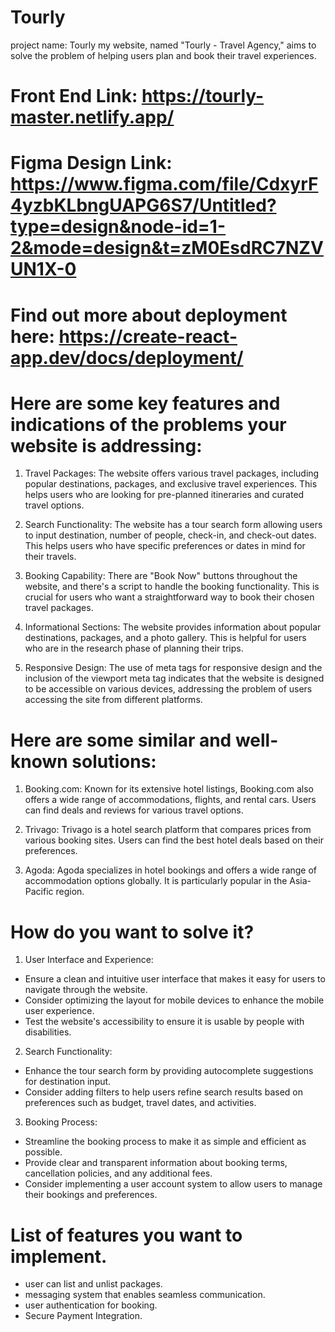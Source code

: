 # Tourly
project name: Tourly
my website, named "Tourly - Travel Agency," aims to solve the problem of helping users plan and book their travel experiences.
# Front End Link: https://tourly-master.netlify.app/
# Figma Design Link: https://www.figma.com/file/CdxyrF4yzbKLbngUAPG6S7/Untitled?type=design&node-id=1-2&mode=design&t=zM0EsdRC7NZVUN1X-0
# Find out more about deployment here: https://create-react-app.dev/docs/deployment/

# Here are some key features and indications of the problems your website is addressing:
1. Travel Packages: The website offers various travel packages, including popular destinations, packages, and exclusive travel experiences. This helps users who are looking for pre-planned itineraries and curated travel options.

2. Search Functionality: The website has a tour search form allowing users to input destination, number of people, check-in, and check-out dates. This helps users who have specific preferences or dates in mind for their travels.

3. Booking Capability: There are "Book Now" buttons throughout the website, and there's a script to handle the booking functionality. This is crucial for users who want a straightforward way to book their chosen travel packages.

4. Informational Sections: The website provides information about popular destinations, packages, and a photo gallery. This is helpful for users who are in the research phase of planning their trips.

5. Responsive Design: The use of meta tags for responsive design and the inclusion of the viewport meta tag indicates that the website is designed to be accessible on various devices, addressing the problem of users accessing the site from different platforms.

# Here are some similar and well-known solutions:
1. Booking.com: Known for its extensive hotel listings, Booking.com also offers a wide range of accommodations, flights, and rental cars. Users can find deals and reviews for various travel options.

2. Trivago: Trivago is a hotel search platform that compares prices from various booking sites. Users can find the best hotel deals based on their preferences.

3. Agoda: Agoda specializes in hotel bookings and offers a wide range of accommodation options globally. It is particularly popular in the Asia-Pacific region.

# How do you want to solve it?
1. User Interface and Experience:

-  Ensure a clean and intuitive user interface that makes it easy for users to navigate through the website.
-  Consider optimizing the layout for mobile devices to enhance the mobile user experience.
-  Test the website's accessibility to ensure it is usable by people with disabilities.

2. Search Functionality:

-  Enhance the tour search form by providing autocomplete suggestions for destination input.
-  Consider adding filters to help users refine search results based on preferences such as budget, travel dates, and activities.
 
3. Booking Process:

-  Streamline the booking process to make it as simple and efficient as possible.
-  Provide clear and transparent information about booking terms, cancellation policies, and any additional fees.
-  Consider implementing a user account system to allow users to manage their bookings and preferences.

# List of features you want to implement.
- user can list and unlist packages.
-  messaging system that enables seamless communication.
- user authentication for booking.
- Secure Payment Integration.
